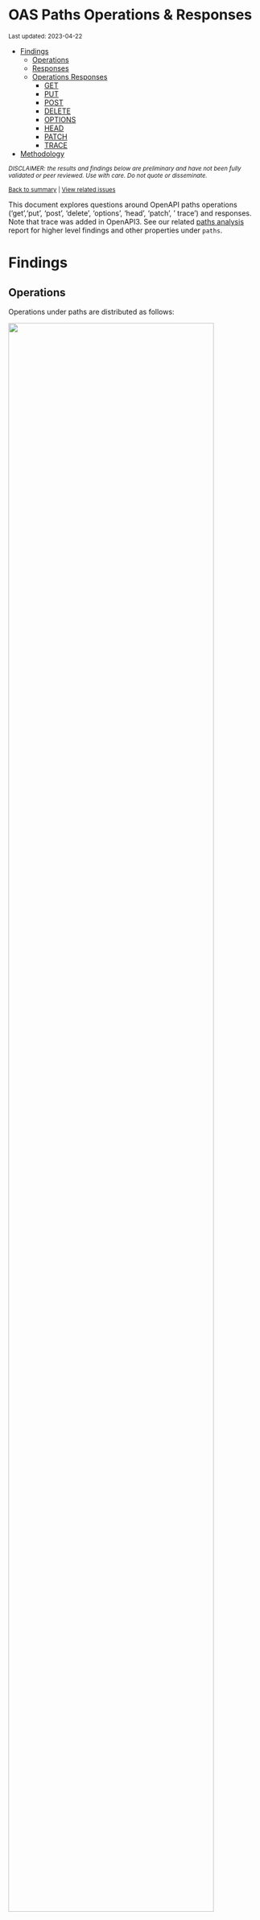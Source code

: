 OAS Paths Operations & Responses
================
<sup>Last updated: 2023-04-22</sup>

- <a href="#findings" id="toc-findings">Findings</a>
  - <a href="#operations" id="toc-operations">Operations</a>
  - <a href="#responses" id="toc-responses">Responses</a>
  - <a href="#operations-responses" id="toc-operations-responses">Operations
    Responses</a>
    - <a href="#get" id="toc-get">GET</a>
    - <a href="#put" id="toc-put">PUT</a>
    - <a href="#post" id="toc-post">POST</a>
    - <a href="#delete" id="toc-delete">DELETE</a>
    - <a href="#options" id="toc-options">OPTIONS</a>
    - <a href="#head" id="toc-head">HEAD</a>
    - <a href="#patch" id="toc-patch">PATCH</a>
    - <a href="#trace" id="toc-trace">TRACE</a>
- <a href="#methodology" id="toc-methodology">Methodology</a>

<sup>*DISCLAIMER: the results and findings below are preliminary and
have not been fully validated or peer reviewed. Use with care. Do not
quote or disseminate.*</sup>

<sup>[Back to summary](oas_summary.md) \| [View related
issues](https://github.com/postman-open-technologies/knowledge-base/labels/oas%3Aoperations)</sup>

This document explores questions around OpenAPI paths operations
(‘get’,‘put’, ‘post’, ‘delete’, ‘options’, ‘head’, ‘patch’, ’ trace’)
and responses. Note that trace was added in OpenAPI3. See our related
[paths analysis](oas_paths.md) report for higher level findings and
other properties under `paths`.

# Findings

## Operations

Operations under paths are distributed as follows:

<img src="oas_paths_operations_files/figure-gfm/oas_paths_operations-1.png" width="90%" />

<details>
<summary>
Table: Counts and percentages of operations under paths
</summary>

| operation |      n |       pct |
|:----------|-------:|----------:|
| get       | 176537 | 0.5100162 |
| post      |  97239 | 0.2809239 |
| put       |  32385 | 0.0935604 |
| delete    |  30335 | 0.0876379 |
| patch     |   8473 | 0.0244785 |
| options   |    813 | 0.0023488 |
| head      |    358 | 0.0010343 |

</details>

## Responses

- Across all 898,451 responses, the most common codes or values are
  `200` 294,619 (32.8%), `400` 99,843 (11.1%), `404` 91,201 (10.2%),
  `401` 81,843 (9.1%), and `500` 66,448 (7.4%)
- A number of unassigned, / invalid codes and extensions were found. See
  table below for details.
- No significant variations were observed across specification versions
  (2.x vs 3.x) or collections

<img src="oas_paths_operations_files/figure-gfm/oas_paths_responses-1.png" width="90%" />

<details>
<summary>
Table: Counts and percentages of responses under paths (across all
operations)
</summary>

| response                             |      n |       pct |
|:-------------------------------------|-------:|----------:|
| 200                                  | 294619 | 0.3279188 |
| 400                                  |  99843 | 0.1111279 |
| 404                                  |  91201 | 0.1015092 |
| 401                                  |  81843 | 0.0910934 |
| 500                                  |  66448 | 0.0739584 |
| 403                                  |  66092 | 0.0735622 |
| default                              |  53487 | 0.0595325 |
| 201                                  |  23375 | 0.0260170 |
| 204                                  |  21625 | 0.0240692 |
| 429                                  |  15945 | 0.0177472 |
| 405                                  |  12089 | 0.0134554 |
| 409                                  |   9474 | 0.0105448 |
| 422                                  |   8045 | 0.0089543 |
| 202                                  |   7442 | 0.0082831 |
| 503                                  |   6722 | 0.0074818 |
| 415                                  |   6522 | 0.0072592 |
| 406                                  |   5768 | 0.0064199 |
| 502                                  |   3558 | 0.0039601 |
| 501                                  |   3229 | 0.0035940 |
| 304                                  |   2258 | 0.0025132 |
| 504                                  |   1873 | 0.0020847 |
| 410                                  |   1758 | 0.0019567 |
| 408                                  |   1435 | 0.0015972 |
| 412                                  |   1245 | 0.0013857 |
| 5XX                                  |   1023 | 0.0011386 |
| 480                                  |    964 | 0.0010730 |
| 4XX                                  |    886 | 0.0009861 |
| 481                                  |    872 | 0.0009706 |
| 482                                  |    730 | 0.0008125 |
| 302                                  |    685 | 0.0007624 |
| 483                                  |    540 | 0.0006010 |
| 402                                  |    530 | 0.0005899 |
| 413                                  |    507 | 0.0005643 |
| 484                                  |    425 | 0.0004730 |
| 300                                  |    414 | 0.0004608 |
| 420                                  |    388 | 0.0004319 |
| 207                                  |    362 | 0.0004029 |
| 485                                  |    289 | 0.0003217 |
| 301                                  |    277 | 0.0003083 |
| 307                                  |    212 | 0.0002360 |
| 505                                  |    204 | 0.0002271 |
| 203                                  |    198 | 0.0002204 |
| 486                                  |    183 | 0.0002037 |
| 414                                  |    179 | 0.0001992 |
| 303                                  |    150 | 0.0001670 |
| 206                                  |    143 | 0.0001592 |
| 418                                  |    137 | 0.0001525 |
| 487                                  |    124 | 0.0001380 |
| 205                                  |    102 | 0.0001135 |
| 416                                  |     93 | 0.0001035 |
| 417                                  |     91 | 0.0001013 |
| 419                                  |     91 | 0.0001013 |
| 456                                  |     73 | 0.0000813 |
| 426                                  |     69 | 0.0000768 |
| 424                                  |     68 | 0.0000757 |
| 488                                  |     65 | 0.0000723 |
| 555                                  |     62 | 0.0000690 |
| 449                                  |     56 | 0.0000623 |
| 529                                  |     55 | 0.0000612 |
| 423                                  |     54 | 0.0000601 |
| 489                                  |     46 | 0.0000512 |
| 308                                  |     45 | 0.0000501 |
| 540                                  |     41 | 0.0000456 |
| 490                                  |     39 | 0.0000434 |
| 510                                  |     39 | 0.0000434 |
| 210                                  |     37 | 0.0000412 |
| 299                                  |     37 | 0.0000412 |
| 411                                  |     37 | 0.0000412 |
| 491                                  |     34 | 0.0000378 |
| 596                                  |     34 | 0.0000378 |
| 599                                  |     30 | 0.0000334 |
| 999                                  |     30 | 0.0000334 |
| 492                                  |     29 | 0.0000323 |
| 512                                  |     28 | 0.0000312 |
| 461                                  |     26 | 0.0000289 |
| 520                                  |     26 | 0.0000289 |
| 507                                  |     25 | 0.0000278 |
| 909                                  |     25 | 0.0000278 |
| 493                                  |     24 | 0.0000267 |
| 515                                  |     23 | 0.0000256 |
| 521                                  |     23 | 0.0000256 |
| 101                                  |     22 | 0.0000245 |
| 494                                  |     22 | 0.0000245 |
| 495                                  |     22 | 0.0000245 |
| 553                                  |     22 | 0.0000245 |
| 407                                  |     21 | 0.0000234 |
| 496                                  |     20 | 0.0000223 |
| 460                                  |     19 | 0.0000211 |
| 497                                  |     19 | 0.0000211 |
| 499                                  |     19 | 0.0000211 |
| 498                                  |     18 | 0.0000200 |
| x-csm-error-codes                    |     18 | 0.0000200 |
| 421                                  |     16 | 0.0000178 |
| 100                                  |     12 | 0.0000134 |
| 2XX                                  |     12 | 0.0000134 |
| 506                                  |     12 | 0.0000134 |
| 428                                  |     10 | 0.0000111 |
| 462                                  |      9 | 0.0000100 |
| 508                                  |      9 | 0.0000100 |
| 425                                  |      8 | 0.0000089 |
| 451                                  |      8 | 0.0000089 |
| 509                                  |      8 | 0.0000089 |
| 511                                  |      8 | 0.0000089 |
| 513                                  |      8 | 0.0000089 |
| 900                                  |      8 | 0.0000089 |
| 430                                  |      7 | 0.0000078 |
| 531                                  |      7 | 0.0000078 |
| 102                                  |      6 | 0.0000067 |
| 457                                  |      6 | 0.0000067 |
| 467                                  |      6 | 0.0000067 |
| 514                                  |      6 | 0.0000067 |
| 450                                  |      5 | 0.0000056 |
| 463                                  |      5 | 0.0000056 |
| 477                                  |      5 | 0.0000056 |
| 478                                  |      5 | 0.0000056 |
| 479                                  |      5 | 0.0000056 |
| 516                                  |      5 | 0.0000056 |
| 910                                  |      5 | 0.0000056 |
| x-notification                       |      5 | 0.0000056 |
| x-vendor-operation-response-property |      5 | 0.0000056 |
| 208                                  |      4 | 0.0000045 |
| 226                                  |      4 | 0.0000045 |
| 440                                  |      4 | 0.0000045 |
| 465                                  |      4 | 0.0000045 |
| 466                                  |      4 | 0.0000045 |
| 522                                  |      4 | 0.0000045 |
| 523                                  |      4 | 0.0000045 |
| 550                                  |      4 | 0.0000045 |
| 703                                  |      4 | 0.0000045 |
| x-32700                              |      4 | 0.0000045 |
| x-std-errors                         |      4 | 0.0000045 |
| 222                                  |      3 | 0.0000033 |
| 438                                  |      3 | 0.0000033 |
| 455                                  |      3 | 0.0000033 |
| 458                                  |      3 | 0.0000033 |
| 464                                  |      3 | 0.0000033 |
| 468                                  |      3 | 0.0000033 |
| 475                                  |      3 | 0.0000033 |
| 517                                  |      3 | 0.0000033 |
| 524                                  |      3 | 0.0000033 |
| 525                                  |      3 | 0.0000033 |
| 526                                  |      3 | 0.0000033 |
| 527                                  |      3 | 0.0000033 |
| 552                                  |      3 | 0.0000033 |
| x-3                                  |      3 | 0.0000033 |
| x-32602                              |      3 | 0.0000033 |
| 236                                  |      2 | 0.0000022 |
| 433                                  |      2 | 0.0000022 |
| 444                                  |      2 | 0.0000022 |
| 448                                  |      2 | 0.0000022 |
| 454                                  |      2 | 0.0000022 |
| 473                                  |      2 | 0.0000022 |
| 518                                  |      2 | 0.0000022 |
| 528                                  |      2 | 0.0000022 |
| 530                                  |      2 | 0.0000022 |
| 541                                  |      2 | 0.0000022 |
| 543                                  |      2 | 0.0000022 |
| 551                                  |      2 | 0.0000022 |
| 103                                  |      1 | 0.0000011 |
| 209                                  |      1 | 0.0000011 |
| 215                                  |      1 | 0.0000011 |
| 218                                  |      1 | 0.0000011 |
| 220                                  |      1 | 0.0000011 |
| 250                                  |      1 | 0.0000011 |
| 255                                  |      1 | 0.0000011 |
| 305                                  |      1 | 0.0000011 |
| 306                                  |      1 | 0.0000011 |
| 333                                  |      1 | 0.0000011 |
| 431                                  |      1 | 0.0000011 |
| 469                                  |      1 | 0.0000011 |
| 472                                  |      1 | 0.0000011 |
| 474                                  |      1 | 0.0000011 |
| 476                                  |      1 | 0.0000011 |
| 532                                  |      1 | 0.0000011 |
| 533                                  |      1 | 0.0000011 |
| 534                                  |      1 | 0.0000011 |
| 535                                  |      1 | 0.0000011 |
| 536                                  |      1 | 0.0000011 |
| 544                                  |      1 | 0.0000011 |
| 560                                  |      1 | 0.0000011 |
| 561                                  |      1 | 0.0000011 |
| 591                                  |      1 | 0.0000011 |
| 593                                  |      1 | 0.0000011 |
| 598                                  |      1 | 0.0000011 |
| 601                                  |      1 | 0.0000011 |
| 704                                  |      1 | 0.0000011 |
| x-codegen-request-body-name          |      1 | 0.0000011 |
| x-swrclassic                         |      1 | 0.0000011 |

</details>

## Operations Responses

### GET

- GET is the \#1 ranked operation
- Across the 436,636 responses for GET, the most common values are `200`
  169,706 (38.9%), `404` 47,173 (10.8%), `400` 42,862 (9.8%), `401`
  38,011 (8.7%), and `500` 32,601 (7.5%)

<img src="oas_paths_operations_files/figure-gfm/oas_paths_operations_responses_get-1.png" width="90%" />

<details>
<summary>
Table: Counts and percentages of responses for the GET operation
</summary>

| response                             |      n |       pct |
|:-------------------------------------|-------:|----------:|
| 200                                  | 169706 | 0.3886670 |
| 404                                  |  47173 | 0.1080374 |
| 400                                  |  42862 | 0.0981641 |
| 401                                  |  38011 | 0.0870542 |
| 500                                  |  32601 | 0.0746640 |
| 403                                  |  30965 | 0.0709172 |
| default                              |  28110 | 0.0643786 |
| 429                                  |   7740 | 0.0177264 |
| 405                                  |   4723 | 0.0108168 |
| 503                                  |   3895 | 0.0089205 |
| 204                                  |   3884 | 0.0088953 |
| 406                                  |   3433 | 0.0078624 |
| 415                                  |   3092 | 0.0070814 |
| 202                                  |   2474 | 0.0056660 |
| 409                                  |   2335 | 0.0053477 |
| 422                                  |   2174 | 0.0049790 |
| 502                                  |   2019 | 0.0046240 |
| 304                                  |   1684 | 0.0038568 |
| 501                                  |   1481 | 0.0033918 |
| 504                                  |   1254 | 0.0028720 |
| 410                                  |    835 | 0.0019123 |
| 408                                  |    661 | 0.0015138 |
| 5XX                                  |    512 | 0.0011726 |
| 4XX                                  |    484 | 0.0011085 |
| 302                                  |    380 | 0.0008703 |
| 201                                  |    311 | 0.0007123 |
| 412                                  |    310 | 0.0007100 |
| 420                                  |    254 | 0.0005817 |
| 300                                  |    247 | 0.0005657 |
| 301                                  |    241 | 0.0005519 |
| 402                                  |    206 | 0.0004718 |
| 413                                  |    198 | 0.0004535 |
| 480                                  |    168 | 0.0003848 |
| 203                                  |    167 | 0.0003825 |
| 481                                  |    158 | 0.0003619 |
| 307                                  |    158 | 0.0003619 |
| 505                                  |    146 | 0.0003344 |
| 207                                  |    139 | 0.0003183 |
| 482                                  |    126 | 0.0002886 |
| 414                                  |    123 | 0.0002817 |
| 206                                  |    113 | 0.0002588 |
| 418                                  |    112 | 0.0002565 |
| 416                                  |     78 | 0.0001786 |
| 303                                  |     78 | 0.0001786 |
| 484                                  |     68 | 0.0001557 |
| 483                                  |     67 | 0.0001534 |
| 426                                  |     44 | 0.0001008 |
| 417                                  |     38 | 0.0000870 |
| 456                                  |     35 | 0.0000802 |
| 485                                  |     35 | 0.0000802 |
| 419                                  |     34 | 0.0000779 |
| 540                                  |     28 | 0.0000641 |
| 529                                  |     28 | 0.0000641 |
| 423                                  |     28 | 0.0000641 |
| 299                                  |     28 | 0.0000641 |
| 555                                  |     27 | 0.0000618 |
| 553                                  |     21 | 0.0000481 |
| 510                                  |     20 | 0.0000458 |
| 205                                  |     18 | 0.0000412 |
| 424                                  |     17 | 0.0000389 |
| 101                                  |     16 | 0.0000366 |
| 308                                  |     15 | 0.0000344 |
| 999                                  |     15 | 0.0000344 |
| 512                                  |     13 | 0.0000298 |
| 461                                  |     11 | 0.0000252 |
| 407                                  |     10 | 0.0000229 |
| 909                                  |     10 | 0.0000229 |
| 596                                  |     10 | 0.0000229 |
| 460                                  |      8 | 0.0000183 |
| 100                                  |      8 | 0.0000183 |
| 462                                  |      8 | 0.0000183 |
| 520                                  |      8 | 0.0000183 |
| 421                                  |      7 | 0.0000160 |
| 521                                  |      5 | 0.0000115 |
| 428                                  |      5 | 0.0000115 |
| 2XX                                  |      5 | 0.0000115 |
| 411                                  |      5 | 0.0000115 |
| 900                                  |      5 | 0.0000115 |
| 910                                  |      5 | 0.0000115 |
| 515                                  |      5 | 0.0000115 |
| x-vendor-operation-response-property |      5 | 0.0000115 |
| x-csm-error-codes                    |      4 | 0.0000092 |
| 467                                  |      4 | 0.0000092 |
| 465                                  |      4 | 0.0000092 |
| 487                                  |      3 | 0.0000069 |
| 451                                  |      3 | 0.0000069 |
| 449                                  |      3 | 0.0000069 |
| 703                                  |      3 | 0.0000069 |
| 486                                  |      3 | 0.0000069 |
| 102                                  |      3 | 0.0000069 |
| 222                                  |      3 | 0.0000069 |
| 525                                  |      2 | 0.0000046 |
| 526                                  |      2 | 0.0000046 |
| 527                                  |      2 | 0.0000046 |
| 440                                  |      2 | 0.0000046 |
| 522                                  |      2 | 0.0000046 |
| 208                                  |      2 | 0.0000046 |
| 236                                  |      2 | 0.0000046 |
| 541                                  |      2 | 0.0000046 |
| 513                                  |      2 | 0.0000046 |
| 550                                  |      2 | 0.0000046 |
| 552                                  |      2 | 0.0000046 |
| 444                                  |      2 | 0.0000046 |
| 511                                  |      2 | 0.0000046 |
| 430                                  |      2 | 0.0000046 |
| 523                                  |      2 | 0.0000046 |
| 103                                  |      1 | 0.0000023 |
| x-codegen-request-body-name          |      1 | 0.0000023 |
| x-swrclassic                         |      1 | 0.0000023 |
| 551                                  |      1 | 0.0000023 |
| 472                                  |      1 | 0.0000023 |
| 450                                  |      1 | 0.0000023 |
| 488                                  |      1 | 0.0000023 |
| 489                                  |      1 | 0.0000023 |
| 490                                  |      1 | 0.0000023 |
| 491                                  |      1 | 0.0000023 |
| 494                                  |      1 | 0.0000023 |
| 495                                  |      1 | 0.0000023 |
| 496                                  |      1 | 0.0000023 |
| 497                                  |      1 | 0.0000023 |
| 498                                  |      1 | 0.0000023 |
| 499                                  |      1 | 0.0000023 |
| 431                                  |      1 | 0.0000023 |
| 425                                  |      1 | 0.0000023 |
| 333                                  |      1 | 0.0000023 |
| 506                                  |      1 | 0.0000023 |
| 507                                  |      1 | 0.0000023 |
| 508                                  |      1 | 0.0000023 |
| 509                                  |      1 | 0.0000023 |
| 306                                  |      1 | 0.0000023 |
| 305                                  |      1 | 0.0000023 |
| 524                                  |      1 | 0.0000023 |
| 528                                  |      1 | 0.0000023 |
| 530                                  |      1 | 0.0000023 |
| 544                                  |      1 | 0.0000023 |
| 226                                  |      1 | 0.0000023 |
| 560                                  |      1 | 0.0000023 |
| 561                                  |      1 | 0.0000023 |
| 220                                  |      1 | 0.0000023 |
| 598                                  |      1 | 0.0000023 |
| 218                                  |      1 | 0.0000023 |
| 601                                  |      1 | 0.0000023 |
| 210                                  |      1 | 0.0000023 |

</details>

### PUT

- PUT is the \#3 ranked operation
- Across the 101,258 responses for PUT, the most common values are `200`
  26,917 (26.6%), `400` 13,905 (13.7%), `404` 12,343 (12.2%), `401`
  10,214 (10.1%), and `403` 8,597 (8.5%)

<img src="oas_paths_operations_files/figure-gfm/oas_paths_operations_responses_put-1.png" width="90%" />

<details>
<summary>
Table: Counts and percentages of responses for the PUT operation
</summary>

| response |     n |       pct |
|:---------|------:|----------:|
| 200      | 26917 | 0.2658259 |
| 400      | 13905 | 0.1373225 |
| 404      | 12343 | 0.1218965 |
| 401      | 10214 | 0.1008710 |
| 403      |  8597 | 0.0849019 |
| 500      |  7649 | 0.0755397 |
| default  |  4413 | 0.0435817 |
| 429      |  3754 | 0.0370736 |
| 201      |  2968 | 0.0293113 |
| 204      |  2576 | 0.0254400 |
| 405      |  1422 | 0.0140433 |
| 422      |  1177 | 0.0116238 |
| 409      |   988 | 0.0097573 |
| 202      |   844 | 0.0083351 |
| 415      |   531 | 0.0052440 |
| 406      |   389 | 0.0038417 |
| 503      |   388 | 0.0038318 |
| 412      |   338 | 0.0033380 |
| 501      |   323 | 0.0031899 |
| 502      |   237 | 0.0023406 |
| 410      |   217 | 0.0021430 |
| 408      |   161 | 0.0015900 |
| 304      |   114 | 0.0011258 |
| 5XX      |    59 | 0.0005827 |
| 504      |    59 | 0.0005827 |
| 207      |    46 | 0.0004543 |
| 505      |    41 | 0.0004049 |
| 205      |    39 | 0.0003852 |
| 481      |    34 | 0.0003358 |
| 482      |    34 | 0.0003358 |
| 480      |    34 | 0.0003358 |
| 484      |    30 | 0.0002963 |
| 485      |    30 | 0.0002963 |
| 483      |    30 | 0.0002963 |
| 486      |    27 | 0.0002666 |
| 307      |    25 | 0.0002469 |
| 301      |    24 | 0.0002370 |
| 413      |    24 | 0.0002370 |
| 487      |    23 | 0.0002271 |
| 302      |    23 | 0.0002271 |
| 210      |    22 | 0.0002173 |
| 521      |    18 | 0.0001778 |
| 402      |    17 | 0.0001679 |
| 300      |    14 | 0.0001383 |
| 555      |    12 | 0.0001185 |
| 4XX      |    12 | 0.0001185 |
| 414      |    10 | 0.0000988 |
| 420      |    10 | 0.0000988 |
| 417      |     9 | 0.0000889 |
| 416      |     7 | 0.0000691 |
| 423      |     6 | 0.0000593 |
| 456      |     6 | 0.0000593 |
| 203      |     6 | 0.0000593 |
| 424      |     6 | 0.0000593 |
| 540      |     5 | 0.0000494 |
| 510      |     5 | 0.0000494 |
| 2XX      |     4 | 0.0000395 |
| 407      |     4 | 0.0000395 |
| 428      |     4 | 0.0000395 |
| 449      |     4 | 0.0000395 |
| 460      |     4 | 0.0000395 |
| 461      |     4 | 0.0000395 |
| 308      |     3 | 0.0000296 |
| 303      |     3 | 0.0000296 |
| 550      |     2 | 0.0000198 |
| 515      |     2 | 0.0000198 |
| 419      |     2 | 0.0000198 |
| 524      |     1 | 0.0000099 |
| 206      |     1 | 0.0000099 |
| 551      |     1 | 0.0000099 |
| 552      |     1 | 0.0000099 |
| 100      |     1 | 0.0000099 |
| 703      |     1 | 0.0000099 |
| 507      |     1 | 0.0000099 |
| 418      |     1 | 0.0000099 |
| 512      |     1 | 0.0000099 |
| 411      |     1 | 0.0000099 |

</details>

### POST

- POST is the \#2 ranked operation
- Across the 252,568 responses for POST, the most common values are
  `200` 71,698 (28.4%), `400` 31,141 (12.3%), `401` 23,109 (9.1%), `500`
  19,780 (7.8%), and `201` 19,423 (7.7%)

<img src="oas_paths_operations_files/figure-gfm/oas_paths_operations_responses_post-1.png" width="90%" />

<details>
<summary>
Table: Counts and percentages of responses for the POST operation
</summary>

| response          |     n |       pct |
|:------------------|------:|----------:|
| 200               | 71698 | 0.2838760 |
| 400               | 31141 | 0.1232975 |
| 401               | 23109 | 0.0914962 |
| 500               | 19780 | 0.0783155 |
| 201               | 19423 | 0.0769021 |
| 403               | 18145 | 0.0718420 |
| 404               | 17679 | 0.0699970 |
| default           | 15163 | 0.0600353 |
| 405               |  4528 | 0.0179278 |
| 409               |  4518 | 0.0178883 |
| 422               |  3556 | 0.0140794 |
| 429               |  3370 | 0.0133429 |
| 204               |  3258 | 0.0128995 |
| 202               |  2777 | 0.0109951 |
| 415               |  1951 | 0.0077247 |
| 503               |  1864 | 0.0073802 |
| 406               |  1124 | 0.0044503 |
| 501               |   985 | 0.0038999 |
| 502               |   753 | 0.0029814 |
| 480               |   730 | 0.0028903 |
| 481               |   648 | 0.0025656 |
| 482               |   540 | 0.0021380 |
| 504               |   453 | 0.0017936 |
| 408               |   442 | 0.0017500 |
| 483               |   415 | 0.0016431 |
| 410               |   406 | 0.0016075 |
| 412               |   335 | 0.0013264 |
| 484               |   302 | 0.0011957 |
| 5XX               |   281 | 0.0011126 |
| 302               |   268 | 0.0010611 |
| 413               |   258 | 0.0010215 |
| 402               |   252 | 0.0009978 |
| 4XX               |   211 | 0.0008354 |
| 485               |   203 | 0.0008037 |
| 304               |   186 | 0.0007364 |
| 207               |   140 | 0.0005543 |
| 486               |   139 | 0.0005503 |
| 420               |   115 | 0.0004553 |
| 487               |    96 | 0.0003801 |
| 488               |    64 | 0.0002534 |
| 303               |    61 | 0.0002415 |
| 300               |    54 | 0.0002138 |
| 489               |    45 | 0.0001782 |
| 419               |    43 | 0.0001703 |
| 449               |    41 | 0.0001623 |
| 414               |    39 | 0.0001544 |
| 490               |    38 | 0.0001505 |
| 417               |    36 | 0.0001425 |
| 491               |    33 | 0.0001307 |
| 205               |    30 | 0.0001188 |
| 599               |    30 | 0.0001188 |
| 492               |    29 | 0.0001148 |
| 456               |    27 | 0.0001069 |
| 411               |    26 | 0.0001029 |
| 596               |    24 | 0.0000950 |
| 493               |    24 | 0.0000950 |
| 529               |    23 | 0.0000911 |
| 206               |    22 | 0.0000871 |
| 507               |    21 | 0.0000831 |
| 495               |    21 | 0.0000831 |
| 494               |    21 | 0.0000831 |
| 203               |    21 | 0.0000831 |
| 424               |    19 | 0.0000752 |
| 496               |    19 | 0.0000752 |
| 499               |    18 | 0.0000713 |
| 520               |    18 | 0.0000713 |
| 497               |    18 | 0.0000713 |
| 418               |    17 | 0.0000673 |
| 498               |    17 | 0.0000673 |
| 308               |    16 | 0.0000633 |
| 307               |    16 | 0.0000633 |
| 999               |    15 | 0.0000594 |
| 426               |    15 | 0.0000594 |
| 909               |    15 | 0.0000594 |
| 210               |    14 | 0.0000554 |
| 515               |    14 | 0.0000554 |
| 512               |    14 | 0.0000554 |
| 505               |    14 | 0.0000554 |
| 510               |    13 | 0.0000515 |
| 423               |    12 | 0.0000475 |
| 506               |    11 | 0.0000436 |
| x-csm-error-codes |    10 | 0.0000396 |
| 421               |     9 | 0.0000356 |
| 508               |     8 | 0.0000317 |
| 299               |     8 | 0.0000317 |
| 540               |     8 | 0.0000317 |
| 460               |     7 | 0.0000277 |
| 425               |     7 | 0.0000277 |
| 407               |     7 | 0.0000277 |
| 531               |     7 | 0.0000277 |
| 509               |     7 | 0.0000277 |
| 457               |     6 | 0.0000238 |
| 513               |     6 | 0.0000238 |
| 511               |     6 | 0.0000238 |
| 514               |     6 | 0.0000238 |
| 101               |     6 | 0.0000238 |
| x-notification    |     5 | 0.0000198 |
| 451               |     5 | 0.0000198 |
| 516               |     5 | 0.0000198 |
| 463               |     5 | 0.0000198 |
| 430               |     5 | 0.0000198 |
| 479               |     5 | 0.0000198 |
| 478               |     5 | 0.0000198 |
| 477               |     5 | 0.0000198 |
| 416               |     5 | 0.0000198 |
| 450               |     4 | 0.0000158 |
| x-32700           |     4 | 0.0000158 |
| 461               |     4 | 0.0000158 |
| 466               |     4 | 0.0000158 |
| 468               |     3 | 0.0000119 |
| x-32602           |     3 | 0.0000119 |
| 900               |     3 | 0.0000119 |
| 464               |     3 | 0.0000119 |
| 458               |     3 | 0.0000119 |
| 102               |     3 | 0.0000119 |
| 517               |     3 | 0.0000119 |
| x-3               |     3 | 0.0000119 |
| 455               |     3 | 0.0000119 |
| 475               |     3 | 0.0000119 |
| 438               |     3 | 0.0000119 |
| 555               |     3 | 0.0000119 |
| 467               |     2 | 0.0000079 |
| 208               |     2 | 0.0000079 |
| 226               |     2 | 0.0000079 |
| 2XX               |     2 | 0.0000079 |
| 301               |     2 | 0.0000079 |
| 433               |     2 | 0.0000079 |
| 440               |     2 | 0.0000079 |
| 448               |     2 | 0.0000079 |
| 454               |     2 | 0.0000079 |
| 473               |     2 | 0.0000079 |
| 518               |     2 | 0.0000079 |
| 522               |     2 | 0.0000079 |
| 523               |     2 | 0.0000079 |
| 543               |     2 | 0.0000079 |
| x-std-errors      |     2 | 0.0000079 |
| 532               |     1 | 0.0000040 |
| 535               |     1 | 0.0000040 |
| 536               |     1 | 0.0000040 |
| 530               |     1 | 0.0000040 |
| 533               |     1 | 0.0000040 |
| 553               |     1 | 0.0000040 |
| 528               |     1 | 0.0000040 |
| 591               |     1 | 0.0000040 |
| 593               |     1 | 0.0000040 |
| 527               |     1 | 0.0000040 |
| 526               |     1 | 0.0000040 |
| 525               |     1 | 0.0000040 |
| 704               |     1 | 0.0000040 |
| 524               |     1 | 0.0000040 |
| 476               |     1 | 0.0000040 |
| 474               |     1 | 0.0000040 |
| 469               |     1 | 0.0000040 |
| 462               |     1 | 0.0000040 |
| 255               |     1 | 0.0000040 |
| 250               |     1 | 0.0000040 |
| 215               |     1 | 0.0000040 |
| 100               |     1 | 0.0000040 |
| 534               |     1 | 0.0000040 |

</details>

### DELETE

- DELETE is the \#4 ranked operation
- Across the 78,774 responses for DELETE, the most common values are
  `200` 18,004 (22.9%), `404` 10,745 (13.6%), `204` 10,652 (13.5%),
  `400` 9,150 (11.6%), and `401` 7,337 (9.3%)

<img src="oas_paths_operations_files/figure-gfm/oas_paths_operations_responses_delete-1.png" width="90%" />

<details>
<summary>
Table: Counts and percentages of responses for the DELETE operation
</summary>

| response          |     n |       pct |
|:------------------|------:|----------:|
| 200               | 18004 | 0.2285526 |
| 404               | 10745 | 0.1364029 |
| 204               | 10652 | 0.1352223 |
| 400               |  9150 | 0.1161551 |
| 401               |  7337 | 0.0931399 |
| 403               |  5793 | 0.0735395 |
| 500               |  4728 | 0.0600198 |
| default           |  4561 | 0.0578998 |
| 202               |  1079 | 0.0136974 |
| 405               |   967 | 0.0122756 |
| 409               |   866 | 0.0109935 |
| 429               |   803 | 0.0101937 |
| 422               |   554 | 0.0070328 |
| 415               |   502 | 0.0063727 |
| 406               |   415 | 0.0052682 |
| 503               |   326 | 0.0041384 |
| 502               |   291 | 0.0036941 |
| 501               |   290 | 0.0036814 |
| 412               |   233 | 0.0029578 |
| 410               |   223 | 0.0028309 |
| 201               |   223 | 0.0028309 |
| 304               |   189 | 0.0023993 |
| 408               |   159 | 0.0020184 |
| 5XX               |   102 | 0.0012948 |
| 4XX               |    80 | 0.0010156 |
| 504               |    44 | 0.0005586 |
| 300               |    44 | 0.0005586 |
| 480               |    32 | 0.0004062 |
| 481               |    32 | 0.0004062 |
| 207               |    31 | 0.0003935 |
| 482               |    30 | 0.0003808 |
| 483               |    28 | 0.0003554 |
| 484               |    25 | 0.0003174 |
| 402               |    24 | 0.0003047 |
| 424               |    21 | 0.0002666 |
| 485               |    21 | 0.0002666 |
| 413               |    18 | 0.0002285 |
| 486               |    14 | 0.0001777 |
| 555               |    10 | 0.0001269 |
| 419               |    10 | 0.0001269 |
| 302               |    10 | 0.0001269 |
| 420               |     9 | 0.0001143 |
| 303               |     8 | 0.0001016 |
| 308               |     7 | 0.0000889 |
| 414               |     7 | 0.0000889 |
| 307               |     7 | 0.0000889 |
| 449               |     6 | 0.0000762 |
| 417               |     6 | 0.0000762 |
| 418               |     5 | 0.0000635 |
| 205               |     5 | 0.0000635 |
| 426               |     5 | 0.0000635 |
| 456               |     5 | 0.0000635 |
| 203               |     4 | 0.0000508 |
| 461               |     4 | 0.0000508 |
| 529               |     4 | 0.0000508 |
| 206               |     4 | 0.0000508 |
| 423               |     3 | 0.0000381 |
| 505               |     3 | 0.0000381 |
| x-std-errors      |     2 | 0.0000254 |
| 487               |     2 | 0.0000254 |
| 515               |     2 | 0.0000254 |
| x-csm-error-codes |     2 | 0.0000254 |
| 100               |     1 | 0.0000127 |
| 507               |     1 | 0.0000127 |
| 301               |     1 | 0.0000127 |
| 2XX               |     1 | 0.0000127 |
| 299               |     1 | 0.0000127 |
| 226               |     1 | 0.0000127 |
| 416               |     1 | 0.0000127 |
| 510               |     1 | 0.0000127 |

</details>

### OPTIONS

- OPTIONS is the \#6 ranked operation
- Across the 1,593 responses for OPTIONS, the most common values are
  `200` 764 (48%), `401` 142 (8.9%), `403` 138 (8.7%), `204` 114 (7.2%),
  and `500` 68 (4.3%)

<img src="oas_paths_operations_files/figure-gfm/oas_paths_operations_responses_options-1.png" width="90%" />

<details>
<summary>
Table: Counts and percentages of responses for the OPTIONS operation
</summary>

| response |   n |       pct |
|:---------|----:|----------:|
| 200      | 764 | 0.4795982 |
| 401      | 142 | 0.0891400 |
| 403      | 138 | 0.0866290 |
| 204      | 114 | 0.0715631 |
| 500      |  68 | 0.0426868 |
| 400      |  60 | 0.0376648 |
| 404      |  53 | 0.0332706 |
| 504      |  37 | 0.0232266 |
| 502      |  37 | 0.0232266 |
| 409      |  36 | 0.0225989 |
| 503      |  34 | 0.0213434 |
| 406      |  34 | 0.0213434 |
| 415      |  34 | 0.0213434 |
| default  |  26 | 0.0163214 |
| 5XX      |  16 | 0.0100439 |

</details>

### HEAD

- HEAD is the \#7 ranked operation
- Across the 866 responses for HEAD, the most common values are `200`
  282 (32.6%), `401` 118 (13.6%), `403` 94 (10.9%), `204` 89 (10.3%),
  and `404` 80 (9.2%)

<img src="oas_paths_operations_files/figure-gfm/oas_paths_operations_responses_head-1.png" width="90%" />

<details>
<summary>
Table: Counts and percentages of responses for the HEAD operation
</summary>

| response |   n |       pct |
|:---------|----:|----------:|
| 200      | 282 | 0.3256351 |
| 401      | 118 | 0.1362587 |
| 403      |  94 | 0.1085450 |
| 204      |  89 | 0.1027714 |
| 404      |  80 | 0.0923788 |
| default  |  78 | 0.0900693 |
| 400      |  40 | 0.0461894 |
| 500      |  39 | 0.0450346 |
| 406      |   8 | 0.0092379 |
| 503      |   7 | 0.0080831 |
| 429      |   6 | 0.0069284 |
| 501      |   3 | 0.0034642 |
| 409      |   3 | 0.0034642 |
| 410      |   2 | 0.0023095 |
| 304      |   2 | 0.0023095 |
| 408      |   2 | 0.0023095 |
| 412      |   2 | 0.0023095 |
| 419      |   2 | 0.0023095 |
| 422      |   2 | 0.0023095 |
| 5XX      |   2 | 0.0023095 |
| 415      |   1 | 0.0011547 |
| 307      |   1 | 0.0011547 |
| 302      |   1 | 0.0011547 |
| 206      |   1 | 0.0011547 |
| 416      |   1 | 0.0011547 |

</details>

### PATCH

- PATCH is the \#5 ranked operation
- Across the 26,756 responses for PATCH, the most common values are
  `200` 7,248 (27.1%), `404` 3,128 (11.7%), `401` 2,912 (10.9%), `400`
  2,685 (10%), and `403` 2,360 (8.8%)

<img src="oas_paths_operations_files/figure-gfm/oas_paths_operations_responses_patch-1.png" width="90%" />

<details>
<summary>
Table: Counts and percentages of responses for the PATCH operation
</summary>

| response          |    n |       pct |
|:------------------|-----:|----------:|
| 200               | 7248 | 0.2708925 |
| 404               | 3128 | 0.1169084 |
| 401               | 2912 | 0.1088354 |
| 400               | 2685 | 0.1003513 |
| 403               | 2360 | 0.0882045 |
| 500               | 1583 | 0.0591643 |
| default           | 1136 | 0.0424578 |
| 204               | 1052 | 0.0393183 |
| 409               |  728 | 0.0272089 |
| 422               |  582 | 0.0217521 |
| 201               |  450 | 0.0168187 |
| 405               |  449 | 0.0167813 |
| 415               |  411 | 0.0153610 |
| 406               |  365 | 0.0136418 |
| 429               |  272 | 0.0101659 |
| 202               |  268 | 0.0100164 |
| 502               |  221 | 0.0082598 |
| 503               |  208 | 0.0077740 |
| 501               |  147 | 0.0054941 |
| 4XX               |   99 | 0.0037001 |
| 304               |   83 | 0.0031021 |
| 410               |   75 | 0.0028031 |
| 300               |   55 | 0.0020556 |
| 5XX               |   51 | 0.0019061 |
| 402               |   31 | 0.0011586 |
| 412               |   27 | 0.0010091 |
| 504               |   26 | 0.0009717 |
| 408               |   10 | 0.0003737 |
| 205               |   10 | 0.0003737 |
| 555               |   10 | 0.0003737 |
| 413               |    9 | 0.0003364 |
| 301               |    9 | 0.0003364 |
| 207               |    6 | 0.0002242 |
| 423               |    5 | 0.0001869 |
| 307               |    5 | 0.0001869 |
| 426               |    5 | 0.0001869 |
| 424               |    5 | 0.0001869 |
| 411               |    5 | 0.0001869 |
| 308               |    4 | 0.0001495 |
| 461               |    3 | 0.0001121 |
| 302               |    3 | 0.0001121 |
| 417               |    2 | 0.0000747 |
| 418               |    2 | 0.0000747 |
| 449               |    2 | 0.0000747 |
| 206               |    2 | 0.0000747 |
| x-csm-error-codes |    2 | 0.0000747 |
| 507               |    1 | 0.0000374 |
| 100               |    1 | 0.0000374 |
| 428               |    1 | 0.0000374 |
| 416               |    1 | 0.0000374 |
| 209               |    1 | 0.0000374 |

</details>

### TRACE

*This operation is excluded from the analysis as it has, sadly, not been
found so far in any API.*

# Methodology

The above statistics are derived from multiple database views querying
the OpenAPI JSON under the `/paths/<path>/<operation>/<responses>`.
